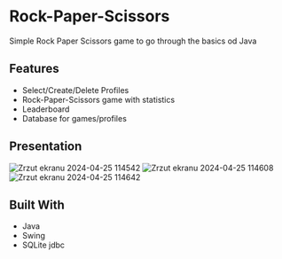 # Rock-Paper-Scissors
Simple Rock Paper Scissors game to go through the basics od Java

## Features
* Select/Create/Delete Profiles
* Rock-Paper-Scissors game with statistics
* Leaderboard
* Database for games/profiles

## Presentation
![Zrzut ekranu 2024-04-25 114542](https://github.com/jbytow/rock-paper-scissors/assets/114301618/99875bf9-06fe-4360-a0d4-419ee28b926f)
![Zrzut ekranu 2024-04-25 114608](https://github.com/jbytow/rock-paper-scissors/assets/114301618/03fc172b-66ea-4ae8-8447-65cc8e6a7e7d)
![Zrzut ekranu 2024-04-25 114642](https://github.com/jbytow/rock-paper-scissors/assets/114301618/b7c137f0-ca56-4c4e-bfa1-bff09aefcd69)

## Built With
* Java
* Swing
* SQLite jdbc

